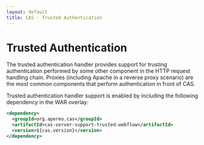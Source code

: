 ```yaml
---
layout: default
title: CAS - Trusted Authentication
---
```


# Trusted Authentication
The trusted authentication handler provides support for trusting authentication performed by some other component
in the HTTP request handling chain. Proxies (including Apache in a reverse proxy scenario) are the most common
components that perform authentication in front of CAS.

Trusted authentication handler support is enabled by including the following dependency in the WAR overlay:

```xml
<dependency>
  <groupId>org.apereo.cas</groupId>
  <artifactId>cas-server-support-trusted-webflow</artifactId>
  <version>${cas.version}</version>
</dependency>
```
